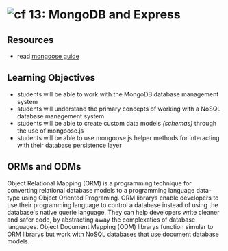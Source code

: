 ![cf](http://i.imgur.com/7v5ASc8.png) 13: MongoDB and Express
===

## Resources
* read [mongoose guide](http://mongoosejs.com/docs/guide.html)

## Learning Objectives
* students will be able to work with the MongoDB database management system
* students will understand the primary concepts of working with a NoSQL database management system
* students will be able to create custom data models *(schemas)* through the use of mongoose.js
* students will be able to use mongoose.js helper methods for interacting with their database persistence layer

## ORMs and ODMs
Object Relational Mapping (ORM) is a programming technique for converting relational database models to a programming language data-type using Object Oriented Programing. ORM librarys enable developers to use their programming language to control a database instead of using the database's native querie language. They can help developers write cleaner and safer code, by abstracting away the complexaties of database languages. Object Document Mapping (ODM) librarys function simular to ORM librarys but work with NoSQL databases that use document database models.
